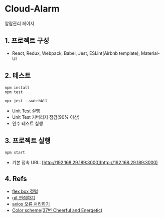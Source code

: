 # Cloud-Alarm

알람관리 페이지

## 1. 프로젝트 구성

- React, Redux, Webpack, Babel, Jest, ESLint(Airbnb template), Material-UI

## 2. 테스트

```shell
npm install
npm test
```

```shell
npx jest --watchAll
```

- Unit Test 실행
- Unit Test 커버리지 점검(90% 이상)
- 인수 테스트 실행

## 3. 프로젝트 실행

```shell
npm start
```

- 기본 접속 URL: [http://192.168.29.189:3000](http://192.168.29.189:3000)

## 4. Refs

- [flex box 정렬](https://ipex.tistory.com/entry/CSS3-flex-Box-justifycontent-alignitems)
- [gif 편집하기](https://ezgif.com/maker)
- [axios 오류 처리하기](https://xn--xy1bk56a.run/axios/guide/error-handling.html)
- [Color scheme(37번 Cheerful and Energetic)](https://visme.co/blog/website-color-schemes/)